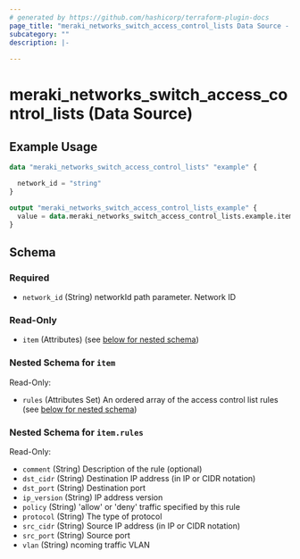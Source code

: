 ```yaml
---
# generated by https://github.com/hashicorp/terraform-plugin-docs
page_title: "meraki_networks_switch_access_control_lists Data Source - terraform-provider-meraki"
subcategory: ""
description: |-
  
---
```


# meraki_networks_switch_access_control_lists (Data Source)



## Example Usage

```terraform
data "meraki_networks_switch_access_control_lists" "example" {

  network_id = "string"
}

output "meraki_networks_switch_access_control_lists_example" {
  value = data.meraki_networks_switch_access_control_lists.example.item
}
```

<!-- schema generated by tfplugindocs -->
## Schema

### Required

- `network_id` (String) networkId path parameter. Network ID

### Read-Only

- `item` (Attributes) (see [below for nested schema](#nestedatt--item))

<a id="nestedatt--item"></a>
### Nested Schema for `item`

Read-Only:

- `rules` (Attributes Set) An ordered array of the access control list rules (see [below for nested schema](#nestedatt--item--rules))

<a id="nestedatt--item--rules"></a>
### Nested Schema for `item.rules`

Read-Only:

- `comment` (String) Description of the rule (optional)
- `dst_cidr` (String) Destination IP address (in IP or CIDR notation)
- `dst_port` (String) Destination port
- `ip_version` (String) IP address version
- `policy` (String) 'allow' or 'deny' traffic specified by this rule
- `protocol` (String) The type of protocol
- `src_cidr` (String) Source IP address (in IP or CIDR notation)
- `src_port` (String) Source port
- `vlan` (String) ncoming traffic VLAN
